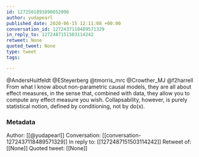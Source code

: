 ```yaml
---
id: 1272501893890052096
author: yudapearl
published_date: 2020-06-15 12:11:08 +00:00
conversation_id: 1272437118489571329
in_reply_to: 1272487151503114242
retweet: None
quoted_tweet: None
type: tweet
tags:

---
```


@AndersHuitfeldt @ESteyerberg @tmorris_mrc @Crowther_MJ @f2harrell From what I know about non-parametric causal models, they are all about effect measures, in the sense that, combined with data, they allow you to compute any effect measure you wish. Collapsability, however, is purely statistical notion, defined by conditioning, not by do(x).

### Metadata

Author: [[@yudapearl]]
Conversation: [[conversation-1272437118489571329]]
In reply to: [[1272487151503114242]]
Retweet of: [[None]]
Quoted tweet: [[None]]

